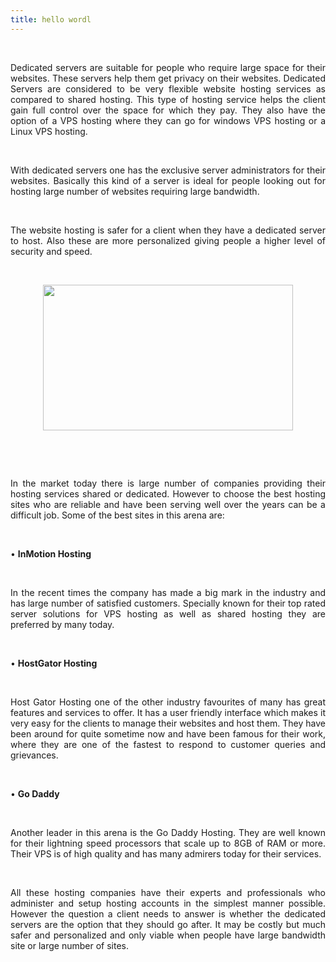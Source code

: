 ```yaml
---
title: hello wordl
---
```

<div style="text-align: justify;">

<br /></div>

<div style="text-align: justify;">

Dedicated servers are suitable for people who require large space for their websites. These servers help them get privacy on their websites. Dedicated Servers are considered to be very flexible website hosting services as compared to shared hosting. This type of hosting service helps the client gain full control over the space for which they pay. They also have the option of a VPS hosting where they can go for windows VPS hosting or a Linux VPS hosting.</div>

<div style="text-align: justify;">

<br /></div>

<div style="text-align: justify;">

With dedicated servers one has the exclusive server administrators for their websites. Basically this kind of a server is ideal for people looking out for hosting large number of websites requiring large bandwidth.</div>

<div style="text-align: justify;">

<br /></div>

<div style="text-align: justify;">

The website hosting is safer for a client when they have a dedicated server to host. Also these are more personalized giving people a higher level of security and speed.</div>

<div style="text-align: justify;">

<br /></div>

<div class="separator" style="clear: both; text-align: center;">

<a href="https://3.bp.blogspot.com/-C25g7mmppNM/XC4-c2EssdI/AAAAAAAAAV0/obTPz_Yju9sKkYp--i2Qd2Kjwo-VihlkgCLcBGAs/s1600/website%2Bhosting%2B-%2Bgaritan.com.png" imageanchor="1" style="margin-left: 1em; margin-right: 1em;"><img border="0" data-original-height="526" data-original-width="898" height="233" src="https://3.bp.blogspot.com/-C25g7mmppNM/XC4-c2EssdI/AAAAAAAAAV0/obTPz_Yju9sKkYp--i2Qd2Kjwo-VihlkgCLcBGAs/s400/website%2Bhosting%2B-%2Bgaritan.com.png" width="400" /></a></div>

<div style="text-align: justify;">

<br /></div>

<div style="text-align: justify;">

<br /></div>

<div style="text-align: justify;">

In the market today there is large number of companies providing their hosting services shared or dedicated. However to choose the best hosting sites who are reliable and have been serving well over the years can be a difficult job. Some of the best sites in this arena are:</div>

<div style="text-align: justify;">

<br /></div>

<div style="text-align: justify;">

• <b>InMotion Hosting</b></div>

<div style="text-align: justify;">

<br /></div>

<div style="text-align: justify;">

In the recent times the company has made a big mark in the industry and has large number of satisfied customers. Specially known for their top rated server solutions for VPS hosting as well as shared hosting they are preferred by many today.</div>

<div style="text-align: justify;">

<br /></div>

<div style="text-align: justify;">

• <b>HostGator Hosting</b></div>

<div style="text-align: justify;">

<br /></div>

<div style="text-align: justify;">

Host Gator Hosting one of the other industry favourites of many has great features and services to offer. It has a user friendly interface which makes it very easy for the clients to manage their websites and host them. They have been around for quite sometime now and have been famous for their work, where they are one of the fastest to respond to customer queries and grievances.</div>

<div style="text-align: justify;">

<br /></div>

<div style="text-align: justify;">

• <b>Go Daddy</b></div>

<div style="text-align: justify;">

<br /></div>

<div style="text-align: justify;">

Another leader in this arena is the Go Daddy Hosting. They are well known for their lightning speed processors that scale up to 8GB of RAM or more. Their VPS is of high quality and has many admirers today for their services.</div>

<div style="text-align: justify;">

<br /></div>

<div style="text-align: justify;">

All these hosting companies have their experts and professionals who administer and setup hosting accounts in the simplest manner possible. However the question a client needs to answer is whether the dedicated servers are the option that they should go after. It may be costly but much safer and personalized and only viable when people have large bandwidth site or large number of sites.</div>

<div style="text-align: justify;">

<br /></div>
